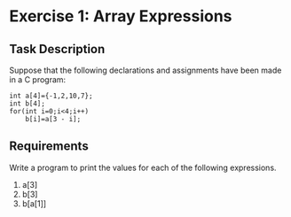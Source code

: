 # Exercise 1: Array Expressions
## Task Description
Suppose that the following declarations and assignments have been made in a C program:
```
int a[4]={-1,2,10,7};
int b[4];
for(int i=0;i<4;i++)
    b[i]=a[3 - i];
```
## Requirements
Write a program to print the values for each of the following expressions.
1. a[3]
2. b[3]
3. b[a[1]]